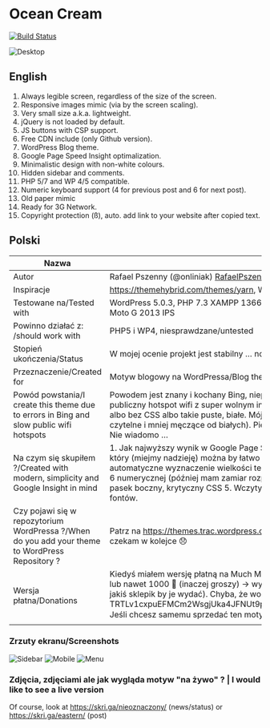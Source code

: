 # Ocean Cream

[![Build Status](https://travis-ci.org/onliniak/ocean-cream.svg?branch=master)](https://travis-ci.org/onliniak/ocean-cream)

![Desktop](https://imgur.com/89yjw8Tl.png "Desktop")

## English

1. Always legible screen, regardless of the size of the screen.
7. Responsive images mimic (via by the screen scaling).
2. Very small size a.k.a. lightweight.
14. jQuery is not loaded by default.
3. JS buttons with CSP support.
4. Free CDN include (only Github version).
5. WordPress Blog theme.
6. Google Page Speed Insight optimalization.
8. Minimalistic design with non-white colours.
9. Hidden sidebar and comments.
10. PHP 5/7 and WP 4/5 compatible.
11. Numeric keyboard support (4 for previous post and 6 for next post).
12. Old paper mimic
13. Ready for 3G Network.
22. Copyright protection (ß), auto. add link to your website after copied text.

## Polski

| Nazwa | Opis |
| --- | --- |
| Autor | Rafael Pszenny (@onliniak) <RafaelPszenny@caramail.com> |
| Inspiracje | https://themehybrid.com/themes/yarn, W3C School, fork Coffee Cream |
| Testowane na/Tested with | WordPress 5.0.3, PHP 7.3 XAMPP 1366x768 (laptop TN), Full HD TV VA, Full HD Monitor VA, Samsung Galaxy Tab 4, Motorola Moto G 2013 IPS |
| Powinno działać z: /should work with | PHP5 i WP4, niesprawdzane/untested |
| Stopień ukończenia/Status | W mojej ocenie projekt jest stabilny … no może przydałoby się zmienić nieco kosmetyki | In my opinion stable … maybe I need little cosmetic changes |
| Przeznaczenie/Created for | Motyw blogowy na WordPressa/Blog theme |
| Powód powstania/I create this theme due to errors in Bing and slow public wifi hotspots | Powodem jest znany i kochany Bing, niepotrafiący przetworzyć strony powyżej 30kb, a przy okazji znańszy i lubiańszy publiczny hotspot wifi z super wolnym internetem. Szukałem więc lżejszej alternatywy wśród minimalistów ale oni ? Wszystko albo bez CSS albo takie puste, białe. Mój motyw próbuje naśladować stare, żółte kartki papieru (które moim zdaniem są bardziej czytelne i mniej męczące od białych). Pierwotny projekt miał nie wymagać dalszych udoskonaleń, czy fork przekaże tą cechę ? Nie wiadomo … |
| Na czym się skupiłem ?/Created with modern, simplicity and Google Insight in mind | 1. Jak najwyższy wynik w Google Page Speed Insight. 2. Jak najmniej kodu. 3. Prosty, przyjemny i nie męczący wzroku motyw, który (miejmy nadzieję) można by łatwo zmodyfikować. 4. Eksperymentalne ficzery jak automatycznie skalowane zdjęcia, automatyczne wyznaczenie wielkości tekstu, możliwość przełączania się pomiędzy następną i poprzednią stroną za pomocą 4 i 6 numerycznej (później mam zamiar rozpocząć projekt poświęcony lepszemu wykorzystaniu klawiatury numerycznej), ukryty pasek boczny, krytyczny CSS 5. Wczytywanie jQuery tylko, gdy potrzebne. 6. Brak błędów PHP i JS. 7. Bez zewnętrznych fontów.|
| Czy pojawi się w repozytorium WordPressa ?/When do you add your theme to WordPress Repository ?| Patrz na https://themes.trac.wordpress.org/query?keywords=~ocean-cream&order=priority i wypatruj znaków  :pray: Póki co czekam w kolejce   :disappointed: |
| Wersja płatna/Donations | Kiedyś miałem wersję płatną na Much Markecie ale chyba się wynieśli :cry: W każdym bądź razie jeśli chcesz wrzucić 1/10/100 lub nawet 1000 :dog: (inaczej groszy) → wyślij je pod DL2ua8w6QBULciR5EEjE3qi76WRPQLMBAw (i powiedz mi, gdzie znajdę jakiś sklepik by je wydać). Chyba, że wolisz :turtle: TRTLv1cxpuEFMCm2WsgjUka4JFNUt9pcqVJrCjd8TruqaZNqSnDCYG5Xeu1LXpeHWsHiE6hZHqncudGz2xdhdUFjQvJFSWrzsiM  Jeśli chcesz samemu sprzedać ten motyw, nie zapomnij o wskazaniu autora w widocznym miejscu  :exclamation: |

### Zrzuty ekranu/Screenshots

![Sidebar](https://imgur.com/mOiRHiCl.png "Sidebar")
![Mobile](https://i.imgur.com/8v4i4jx.png  "Mobile")
![Menu](https://i.imgur.com/Vat2xVy.png    "Menu")

### Zdjęcia, zdjęciami ale jak wygląda motyw "na żywo" ? | I would like to see a live version

Of course, look at https://skri.ga/nieoznaczony/ (news/status)
or https://skri.ga/eastern/ (post)
